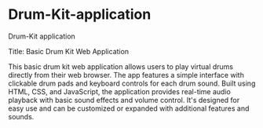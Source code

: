 # Drum-Kit-application
Drum-Kit application

Title: Basic Drum Kit Web Application

This basic drum kit web application allows users to play virtual drums directly from their web browser. The app features a simple interface with clickable drum pads and keyboard controls for each drum sound. Built using HTML, CSS, and JavaScript, the application provides real-time audio playback with basic sound effects and volume control. It's designed for easy use and can be customized or expanded with additional features and sounds.


